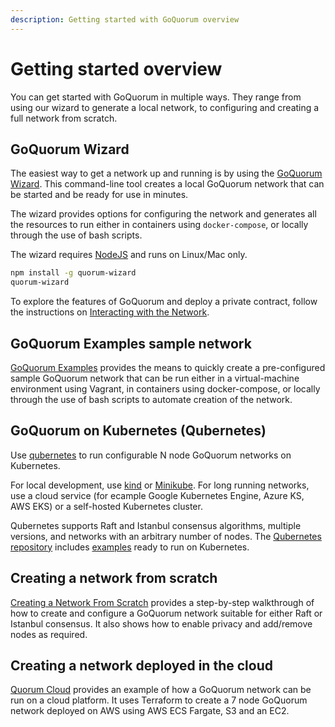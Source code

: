 ```yaml
---
description: Getting started with GoQuorum overview
---
```


# Getting started overview

You can get started with GoQuorum in multiple ways.
They range from using our wizard to generate a local network, to configuring and creating a full network from scratch.

## GoQuorum Wizard

The easiest way to get a network up and running is by using the [GoQuorum Wizard](Wizard/GettingStarted.md).
This command-line tool creates a local GoQuorum network that can be started and be ready for use in minutes.

The wizard provides options for configuring the network and generates all the resources to run either
in containers using `docker-compose`, or locally through the use of bash scripts.

The wizard requires [NodeJS](https://docs.npmjs.com/downloading-and-installing-node-js-and-npm) and runs on Linux/Mac only.

```bash
npm install -g quorum-wizard
quorum-wizard
```

To explore the features of GoQuorum and deploy a private contract, follow the instructions on [Interacting with the Network](Wizard/GettingStarted.md).

## GoQuorum Examples sample network

[GoQuorum Examples](../../Reference/GoQuorum-Projects.md) provides the means to quickly create a pre-configured sample GoQuorum
network that can be run either in a virtual-machine environment using Vagrant, in containers using docker-compose,
or locally through the use of bash scripts to automate creation of the network.

## GoQuorum on Kubernetes (Qubernetes)

Use [qubernetes](Getting-Started-Qubernetes.md) to run configurable N node GoQuorum networks on Kubernetes.

For local development, use [kind](https://github.com/ConsenSys/qubernetes#quickest-start) or
[Minikube](https://github.com/ConsenSys/qubernetes/blob/master/docs/minikube-docs.md). For long running networks,
use a cloud service (for ecample Google Kubernetes Engine, Azure KS, AWS EKS) or a self-hosted Kubernetes cluster.

Qubernetes supports Raft and Istanbul consensus algorithms, multiple versions, and networks with an arbitrary number of nodes.
The [Qubernetes repository](https://github.com/ConsenSys/qubernetes) includes [examples](https://github.com/ConsenSys/qubernetes/blob/master/docs/7nodes-on-k8s.md)
ready to run on Kubernetes.

## Creating a network from scratch

[Creating a Network From Scratch](../../Tutorials/Create-IBFT-Netwok.md) provides a step-by-step walkthrough
of how to create and configure a GoQuorum network suitable for either Raft or Istanbul consensus. It
also shows how to enable privacy and add/remove nodes as required.

## Creating a network deployed in the cloud

[Quorum Cloud](https://github.com/ConsenSys/quorum-cloud) provides an example of how a GoQuorum network
can be run on a cloud platform. It uses Terraform to create a 7 node GoQuorum network deployed on AWS
using AWS ECS Fargate, S3 and an EC2.
